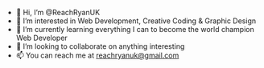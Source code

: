 - 👋 Hi, I’m @ReachRyanUK
- 👀 I’m interested in Web Development, Creative Coding & Graphic Design
- 🌱 I’m currently learning everything I can to become the world champion Web Developer
- 💞️ I’m looking to collaborate on anything interesting
- 📫 You can reach me at reachryanuk@gmail.com 

<!---
ReachRyanUK/ReachRyanUK is a ✨ special ✨ repository because its `README.md` (this file) appears on your GitHub profile.
You can click the Preview link to take a look at your changes.
--->
